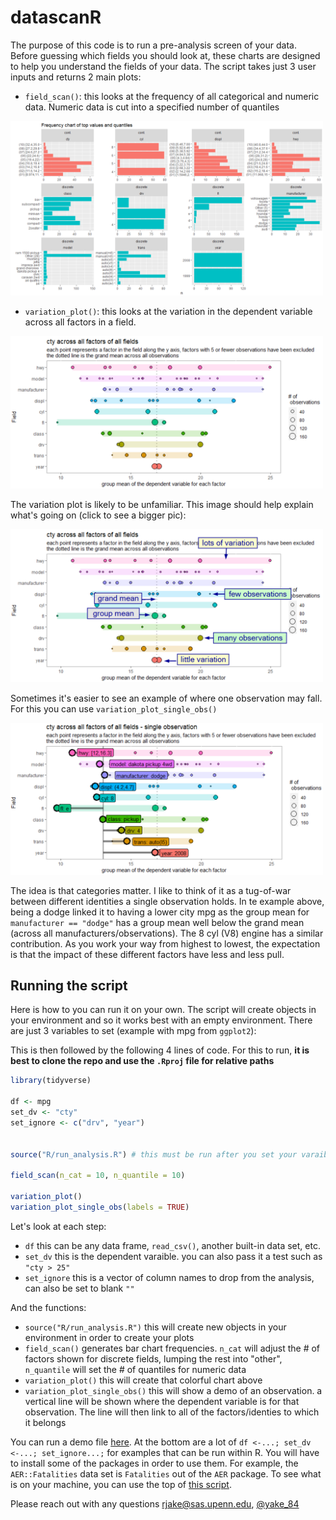 # datascanR

The purpose of this code is to run a pre-analysis screen of your data. Before guessing which fields you should look at, these charts are designed to help you understand the fields of your data. The script takes just 3 user inputs and returns 2 main plots:
* `field_scan()`: this looks at the frequency of all categorical and numeric data. Numeric data is cut into a specified number of quantiles
<img src="images/mpg_field_scan.png" alt="field_scan" width="500"/>

* `variation_plot()`: this looks at the variation in the dependent variable across all factors in a field. 

<img src="images/mpg_variation_plot.png" alt="mpg_variation_plot" width="500"/>



The variation plot is likely to be unfamiliar. This image should help explain what's going on (click to see a bigger pic):

<img src="images/mpg_variation_plot_reading.png" alt="mpg_variation_plot_reading" width="500"/>


Sometimes it's easier to see an example of where one observation may fall. For this you can use `variation_plot_single_obs()`

<img src="images/mpg_variation_plot_single_obs.png" alt="mpg_variation_plot_single_obs" width="500"/>

The idea is that categories matter. I like to think of it as a tug-of-war between different identities a single observation holds. In te example above,  being a dodge linked it to having a lower city mpg as the group mean for `manufacturer == "dodge"` has a group mean well below the grand mean (across all manufacturers/observations). The 8 cyl (V8) engine has a similar contribution. As you work your way from highest to lowest, the expectation is that the impact of these different factors have less and less pull.

## Running the script
Here is how to you can run it on your own. The script will create objects in your environment and so it works best with an empty environment.
There are just 3 variables to set (example with mpg from `ggplot2`):

This is then followed by the following 4 lines of code. For this to run, **it is best to clone the repo and use the `.Rproj` file for relative paths**

```r
library(tidyverse)

df <- mpg
set_dv <- "cty"
set_ignore <- c("drv", "year")


source("R/run_analysis.R") # this must be run after you set your varaibles above

field_scan(n_cat = 10, n_quantile = 10) 

variation_plot()
variation_plot_single_obs(labels = TRUE)
```

Let's look at each step:

* `df` this can be any data frame, `read_csv()`, another built-in data set, etc.
* `set_dv` this is the dependent varaible. you can also pass it a test such as `"cty > 25"`
* `set_ignore` this is a vector of column names to drop from the analysis, can also be set to blank `""`

And the functions:

* `source("R/run_analysis.R")` this will create new objects in your environment in order to create your plots
* `field_scan()` generates bar chart frequencies. `n_cat` will adjust the # of factors shown for discrete fields, lumping the rest into "other", `n_quantile` will set the # of quantiles for numeric data
* `variation_plot()` this will create that colorful chart above
* `variation_plot_single_obs()` this will show a demo of an observation. a vertical line will be shown where the dependent variable is for that observation. The line will then link to all of the factors/identies to which it belongs

You can run a demo file [here](https://github.com/rjake/datascanr/blob/master/R/demo_analysis.Rmd). At the bottom are a lot of `df <-...; set_dv <-...; set_ignore...;` for examples that can be run within R. You will have to install some of the packages in order to use them. For example, the `AER::Fatalities` data set is `Fatalities` out of the `AER` package. To see what is on your machine, you can use the top of [this script](https://github.com/rjake/datascanr/blob/master/R/find_datasets.R).

Please reach out with any questions rjake@sas.upenn.edu, [@yake_84](https://twitter.com/yake_84)
